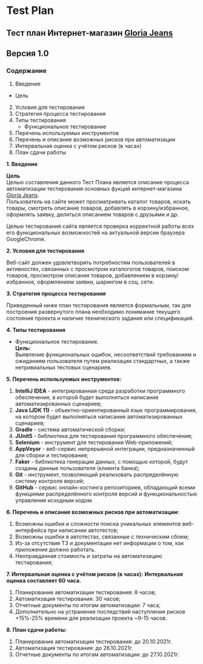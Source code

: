 # Test Plan

## Тест план Интернет-магазин [Gloria Jeans](https://www.gloria-jeans.ru/)

## Версия 1.0

### Содержание

1. Введение

* Цель

2. Условия для тестирования
3. Стратегия процесса тестирования
4. Типы тестирования
    * Функциональное тестирование
5. Перечень используемых инструментов
6. Перечень и описание возможных рисков при автоматизации
7. Интервальная оценка с учётом рисков (в часах)
8. План сдачи работы

**1. Введение**

**Цель**  
Целью составления данного Тест Плана является описание процесса автоматизации тестирования основных фукций
интернет-магазина [Gloria Jeans](https://www.gloria-jeans.ru/).  
Пользователь на сайте может просматривать каталог товаров, искать товары, смотреть описание товаров, добавлять в
корзину/избранное, оформлять заявку, делиться описанием товаров с друзьями и др.

Целью тестирования сайта является проверка корректной работы всех его функциональных возможностей на актуальной версии
браузера GoogleChrome.

**2. Условия для тестирования**

Веб-сайт должен удовлетворять потребностям пользователей в активностях, связанных с просмотром каталогогов товаров,
поиском товаров, просмотром описания товаров, добавлением в корзину/избранное, оформлением заявки, шарингом в соц. сети.

**3. Стратегия процесса тестирования**

Приведенный ниже план тестирования является формальным, так для построения развернутого плана необходимо понимание
текущего состояния проекта и наличие технического задания или спецификаций.

**4. Типы тестирования**

* Функциональное тестирование.  
  **Цель:**  
  Выявление функциональных ошибок, несоответствий требованиям и ожиданиям пользователя путем реализации стандартных, а
  также нетривиальных тестовых сценариев.

**5. Перечень используемых инструментов:**

1. **IntelliJ IDEA** - интегрированная среда разработки программного обеспечения, в которой будет выполняться написание
   автоматизированных сценариев;
2. **Java (JDK 11)** - объектно-ориентированный язык программирования, на котором будет выполняться написание
   автоматизированных сценариев;
3. **Gradle** - система автоматической сборки;
4. **JUnit5** - библиотека для тестирования программного обеспечения;
5. **Selenium** - инструмент для тестирования Web-приложений;
6. **AppVeyor** - веб-сервис непрерывной интеграции, предназначенный для сборки и тестирования;
7. **Faker** - библиотека генерации данных, с помощью которой, будут созданы данные пользователя (клиента банка);
8. **Git** - инструмент, позволяющий реализовать распределённую систему контроля версий;
9. **GitHub** - сервис онлайн-хостинга репозиториев, обладающий всеми функциями распределённого контроля версий и
   функциональностью управления исходным кодом.

**6. Перечень и описание возможных рисков при автоматизации:**

1. Возможны ошибки и сложности поиска уникальных элементов веб-интерфейса при написании автотестов;
2. Возможны ошибки в автотестах, связанные с техническим сбоем;
3. Из-за отсутствия ТЗ и документации нет информации о том, как приложение должно работать.
4. Неоправданная стоимость и затраты на автоматизацию тестирования;

**7. Интервальная оценка с учётом рисков (в часах):**
**Интервальная оценка составляет 60 часа.**

1. Планирование автоматизации тестирования: 8 часов;
2. Автоматизация тестирования: 30 часов;
3. Отчетные документы по итогам автоматизации: 7 часа;
4. Дополнительно на устранение последствий наступления рисков +15%-25% времени для реализации проекта ~9-15 часов.

**8. План сдачи работы:**

1. Планирование автоматизации тестирования: до 20.10.2021г.
2. Автоматизация тестирования: до 26.10.2021г.
3. Отчетные документы по итогам автоматизации: до 27.10.2021г.

